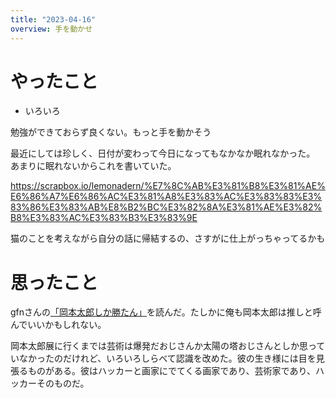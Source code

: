 ```yaml
---
title: "2023-04-16"
overview: 手を動かせ
---
```


# やったこと

- いろいろ

勉強ができておらず良くない。もっと手を動かそう

最近にしては珍しく、日付が変わって今日になってもなかなか眠れなかった。
あまりに眠れないからこれを書いていた。

https://scrapbox.io/lemonadern/%E7%8C%AB%E3%81%B8%E3%81%AE%E6%86%A7%E6%86%AC%E3%81%A8%E3%83%AC%E3%83%83%E3%83%86%E3%83%AB%E8%B2%BC%E3%82%8A%E3%81%AE%E3%82%B8%E3%83%AC%E3%83%B3%E3%83%9E

猫のことを考えながら自分の話に帰結するの、さすがに仕上がっちゃってるかも

# 思ったこと

gfnさんの[「岡本太郎しか勝たん」](https://gfngfn.github.io/ja/posts/2023-04-13-only-taro-okamoto-shines/)を読んだ。たしかに俺も岡本太郎は推しと呼んでいいかもしれない。

岡本太郎展に行くまでは芸術は爆発だおじさんか太陽の塔おじさんとしか思っていなかったのだけれど、いろいろしらべて認識を改めた。彼の生き様には目を見張るものがある。彼はハッカーと画家にでてくる画家であり、芸術家であり、ハッカーそのものだ。
